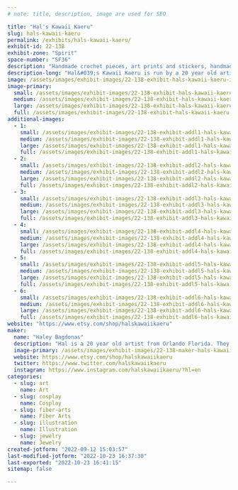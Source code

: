 ```yaml
---
# note: title, description, image are used for SEO

title: "Hal's Kawaii Kaeru"
slug: hals-kawaii-kaeru
permalink: /exhibits/hals-kawaii-kaeru/
exhibit-id: 22-138
exhibit-zone: "Spirit"
space-number: "SF36"
description: "Handmade crochet pieces, art prints and stickers, handmade jewelry and more!"
description-long: "Hal&#039;s Kawaii Kaeru is run by a 20 year old artist named Hal from Orlando, FL. They create crochet pieces, art prints and pieces, stickers to decorate your stuff with! They also love making jewelry you can wear everywhere! Everything is drawn, made or designed by Hal themselves and is meant for anyone and everyone."
image: /assets/images/exhibit-images/22-138-exhibit-hals-kawaii-kaeru-image-large.jpeg
image-primary: 
  small: /assets/images/exhibit-images/22-138-exhibit-hals-kawaii-kaeru-image-small.jpeg
  medium: /assets/images/exhibit-images/22-138-exhibit-hals-kawaii-kaeru-image-medium.jpeg
  large: /assets/images/exhibit-images/22-138-exhibit-hals-kawaii-kaeru-image-large.jpeg
  full: /assets/images/exhibit-images/22-138-exhibit-hals-kawaii-kaeru-image-full.jpeg
additional-images: 
  - 1:
    small: /assets/images/exhibit-images/22-138-exhibit-addl1-hals-kawaii-kaeru-44-image-copy-9363-small.jpeg
    medium: /assets/images/exhibit-images/22-138-exhibit-addl1-hals-kawaii-kaeru-44-image-copy-9363-medium.jpeg
    large: /assets/images/exhibit-images/22-138-exhibit-addl1-hals-kawaii-kaeru-44-image-copy-9363-large.jpeg
    full: /assets/images/exhibit-images/22-138-exhibit-addl1-hals-kawaii-kaeru-44-image-copy-9363-full.jpeg
  - 2:
    small: /assets/images/exhibit-images/22-138-exhibit-addl2-hals-kawaii-kaeru-3d9644d5-0d28-4bec-9dcb-6137eea8b670-small.jpeg
    medium: /assets/images/exhibit-images/22-138-exhibit-addl2-hals-kawaii-kaeru-3d9644d5-0d28-4bec-9dcb-6137eea8b670-medium.jpeg
    large: /assets/images/exhibit-images/22-138-exhibit-addl2-hals-kawaii-kaeru-3d9644d5-0d28-4bec-9dcb-6137eea8b670-large.jpeg
    full: /assets/images/exhibit-images/22-138-exhibit-addl2-hals-kawaii-kaeru-3d9644d5-0d28-4bec-9dcb-6137eea8b670-full.jpeg
  - 3:
    small: /assets/images/exhibit-images/22-138-exhibit-addl3-hals-kawaii-kaeru-5325cc67-4b7c-4de5-8247-fea6b4b2b5f5-small.jpeg
    medium: /assets/images/exhibit-images/22-138-exhibit-addl3-hals-kawaii-kaeru-5325cc67-4b7c-4de5-8247-fea6b4b2b5f5-medium.jpeg
    large: /assets/images/exhibit-images/22-138-exhibit-addl3-hals-kawaii-kaeru-5325cc67-4b7c-4de5-8247-fea6b4b2b5f5-large.jpeg
    full: /assets/images/exhibit-images/22-138-exhibit-addl3-hals-kawaii-kaeru-5325cc67-4b7c-4de5-8247-fea6b4b2b5f5-full.jpeg
  - 4:
    small: /assets/images/exhibit-images/22-138-exhibit-addl4-hals-kawaii-kaeru-8ea05603-fb47-4d70-b624-d8f4641d17b6-small.jpeg
    medium: /assets/images/exhibit-images/22-138-exhibit-addl4-hals-kawaii-kaeru-8ea05603-fb47-4d70-b624-d8f4641d17b6-medium.jpeg
    large: /assets/images/exhibit-images/22-138-exhibit-addl4-hals-kawaii-kaeru-8ea05603-fb47-4d70-b624-d8f4641d17b6-large.jpeg
    full: /assets/images/exhibit-images/22-138-exhibit-addl4-hals-kawaii-kaeru-8ea05603-fb47-4d70-b624-d8f4641d17b6-full.jpeg
  - 5:
    small: /assets/images/exhibit-images/22-138-exhibit-addl5-hals-kawaii-kaeru-f2647e95-67e8-45e6-99ee-481c7b6475a4-small.jpeg
    medium: /assets/images/exhibit-images/22-138-exhibit-addl5-hals-kawaii-kaeru-f2647e95-67e8-45e6-99ee-481c7b6475a4-medium.jpeg
    large: /assets/images/exhibit-images/22-138-exhibit-addl5-hals-kawaii-kaeru-f2647e95-67e8-45e6-99ee-481c7b6475a4-large.jpeg
    full: /assets/images/exhibit-images/22-138-exhibit-addl5-hals-kawaii-kaeru-f2647e95-67e8-45e6-99ee-481c7b6475a4-full.jpeg
  - 6:
    small: /assets/images/exhibit-images/22-138-exhibit-addl6-hals-kawaii-kaeru-f4436e13-38a8-485b-81ce-7fbfb857cb0f-small.jpeg
    medium: /assets/images/exhibit-images/22-138-exhibit-addl6-hals-kawaii-kaeru-f4436e13-38a8-485b-81ce-7fbfb857cb0f-medium.jpeg
    large: /assets/images/exhibit-images/22-138-exhibit-addl6-hals-kawaii-kaeru-f4436e13-38a8-485b-81ce-7fbfb857cb0f-large.jpeg
    full: /assets/images/exhibit-images/22-138-exhibit-addl6-hals-kawaii-kaeru-f4436e13-38a8-485b-81ce-7fbfb857cb0f-full.jpeg
website: "https://www.etsy.com/shop/halskawaiikaeru"
maker: 
  name: "Haley Bagdonas"
  description: "Hal is a 20 year old artist from Orlando Florida. They are going to school to be a graphic designer and have been passionate about making things since they were young. Hal learned how to crochet back in 2020- and it helped them cope with their panic attacks and create even more things. "
  image-primary: /assets/images/exhibit-images/22-138-maker-hals-kawaii-kaeru-image-copy-medium.jpeg
  website: https://www.etsy.com/shop/halskawaiikaeru
  twitter: https://www.twitter.com/halskawaiikaeru
  instagram: https://www.instagram.com/halskawaiikaeru/?hl=en
categories: 
  - slug: art
    name: Art
  - slug: cosplay
    name: Cosplay
  - slug: fiber-arts
    name: Fiber Arts
  - slug: illustration
    name: Illustration
  - slug: jewelry
    name: Jewelry
created-jotform: "2022-09-12 15:03:57"
last-modified-jotform: "2022-10-23 16:37:30"
last-exported: "2022-10-23 16:41:15"
sitemap: false

---
```

